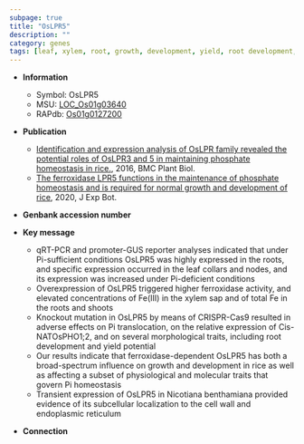 ```yaml
---
subpage: true
title: "OsLPR5"
description: ""
category: genes
tags: [leaf, xylem, root, growth, development, yield, root development, homeostasis, cell wall, Pi, Fe,  pi , Pi homeostasis]
---
```


* **Information**  
    + Symbol: OsLPR5  
    + MSU: [LOC_Os01g03640](http://rice.plantbiology.msu.edu/cgi-bin/ORF_infopage.cgi?orf=LOC_Os01g03640)  
    + RAPdb: [Os01g0127200](http://rapdb.dna.affrc.go.jp/viewer/gbrowse_details/irgsp1?name=Os01g0127200)  

* **Publication**  
    + [Identification and expression analysis of OsLPR family revealed the potential roles of OsLPR3 and 5 in maintaining phosphate homeostasis in rice.](http://www.ncbi.nlm.nih.gov/pubmed?term=Identification+and+expression+analysis+of+OsLPR+family+revealed+the+potential+roles+of+OsLPR3+and+5+in+maintaining+phosphate+homeostasis+in+rice.%5BTitle%5D), 2016, BMC Plant Biol.
    + [The ferroxidase LPR5 functions in the maintenance of phosphate homeostasis and is required for normal growth and development of rice](http://www.ncbi.nlm.nih.gov/pubmed?term=The+ferroxidase+LPR5+functions+in+the+maintenance+of+phosphate+homeostasis+and+is+required+for+normal+growth+and+development+of+rice%5BTitle%5D), 2020, J Exp Bot.

* **Genbank accession number**  

* **Key message**  
    + qRT-PCR and promoter-GUS reporter analyses indicated that under Pi-sufficient conditions OsLPR5 was highly expressed in the roots, and specific expression occurred in the leaf collars and nodes, and its expression was increased under Pi-deficient conditions
    + Overexpression of OsLPR5 triggered higher ferroxidase activity, and elevated concentrations of Fe(III) in the xylem sap and of total Fe in the roots and shoots
    + Knockout mutation in OsLPR5 by means of CRISPR-Cas9 resulted in adverse effects on Pi translocation, on the relative expression of Cis-NATOsPHO1;2, and on several morphological traits, including root development and yield potential
    + Our results indicate that ferroxidase-dependent OsLPR5 has both a broad-spectrum influence on growth and development in rice as well as affecting a subset of physiological and molecular traits that govern Pi homeostasis
    + Transient expression of OsLPR5 in Nicotiana benthamiana provided evidence of its subcellular localization to the cell wall and endoplasmic reticulum

* **Connection**  



